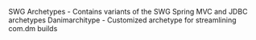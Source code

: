 SWG Archetypes - Contains variants of the SWG Spring MVC and JDBC archetypes
Danimarchitype - Customized archetype for streamlining com.dm builds

